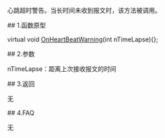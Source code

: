 <p>心跳超时警告。当长时间未收到报文时，该方法被调用。</p>
<span class="anchor" id="d0d610c1-f8a1-4a9c-9e3d-9d3b6e5e192e"></span>
## 1.函数原型
<p>virtual void <a href="../../../HQJK/CTHOSTFTDCMDSPI/ONHEARTBEATWARNING/">OnHeartBeatWarning</a>(int nTimeLapse){};</p>
<span class="anchor" id="744f0fe6-a931-4f96-9f5a-618c042a69d6"></span>
## 2.参数
<p>nTimeLapse：距离上次接收报文的时间</p>
<span class="anchor" id="dda2ba7e-dd81-4e87-8364-add416db3be6"></span>
## 3.返回
<p>无</p>
<span class="anchor" id="ce36a4d3-3b96-4209-8198-267a7eb4a148"></span>
## 4.FAQ
<p>无</p>
